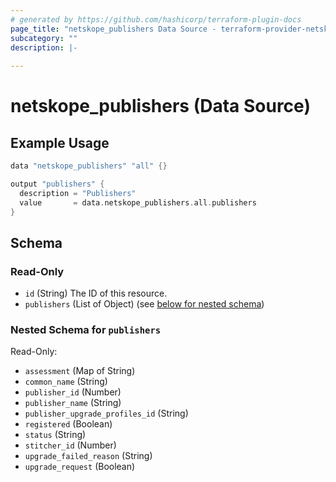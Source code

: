 ```yaml
---
# generated by https://github.com/hashicorp/terraform-plugin-docs
page_title: "netskope_publishers Data Source - terraform-provider-netskope"
subcategory: ""
description: |-
  
---
```


# netskope_publishers (Data Source)


## Example Usage

```go
data "netskope_publishers" "all" {}

output "publishers" {
  description = "Publishers"
  value       = data.netskope_publishers.all.publishers
}

```


<!-- schema generated by tfplugindocs -->
## Schema

### Read-Only

- `id` (String) The ID of this resource.
- `publishers` (List of Object) (see [below for nested schema](#nestedatt--publishers))

<a id="nestedatt--publishers"></a>
### Nested Schema for `publishers`

Read-Only:

- `assessment` (Map of String)
- `common_name` (String)
- `publisher_id` (Number)
- `publisher_name` (String)
- `publisher_upgrade_profiles_id` (String)
- `registered` (Boolean)
- `status` (String)
- `stitcher_id` (Number)
- `upgrade_failed_reason` (String)
- `upgrade_request` (Boolean)


